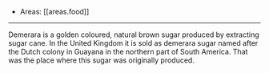 
- Areas: [[areas.food]]

---

Demerara is a golden coloured, natural brown sugar produced by extracting sugar cane. In the United Kingdom it is sold as demerara sugar named after the Dutch colony in Guayana in the northern part of South America. That was the place where this sugar was originally produced.
